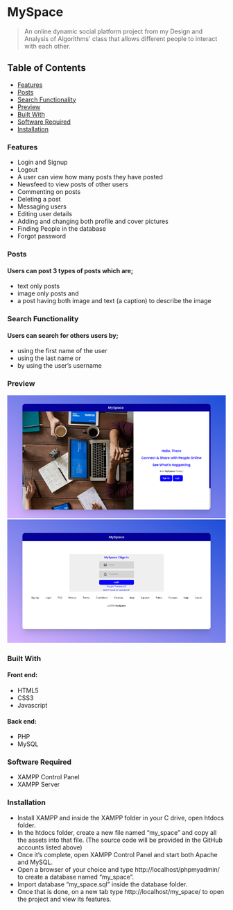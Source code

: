 # MySpace
> An online dynamic social platform project from my Design and Analysis of Algorithms' class that allows different people to interact with each other.

## Table of Contents
* [Features](#features)
* [Posts](#posts)
* [Search Functionality](#search-functionality)
* [Preview](#preview)
* [Built With](#built-with)
* [Software Required](#software-required)
* [Installation](#installation)

### Features
- Login and Signup
- Logout
- A user can view how many posts they have posted
- Newsfeed to view posts of other users
- Commenting on posts
- Deleting a post
- Messaging users
- Editing user details
- Adding and changing both profile and cover pictures
- Finding People in the database
- Forgot password

### Posts
#### Users can post 3 types of posts which are;
- text only posts
- image only posts and 
- a post having both image and text (a caption) to describe the image


### Search Functionality
#### Users can search for others users by;
- using the first name of the user
- using the last name or 
- by using the user’s username

### Preview
![Example screenshot](./preview/preview1.png)
![Example screenshot](./preview/preview2.png)


### Built With
#### Front end:
- HTML5
- CSS3
- Javascript

#### Back end:
- PHP
- MySQL

### Software Required
- XAMPP Control Panel
- XAMPP Server

### Installation
- Install XAMPP and inside the XAMPP folder in your C drive, open htdocs folder.
- In the htdocs folder, create a new file named “my_space” and copy all the assets into that file. (The source code will be provided in the GitHub accounts listed above)
- Once it’s complete, open XAMPP Control Panel and start both Apache and MySQL.
- Open a browser of your choice and type http://localhost/phpmyadmin/ to create a database named “my_space”.
- Import database “my_space.sql” inside the database folder.
- Once that is done, on a new tab type http://localhost/my_space/ to open the project and view its features.
